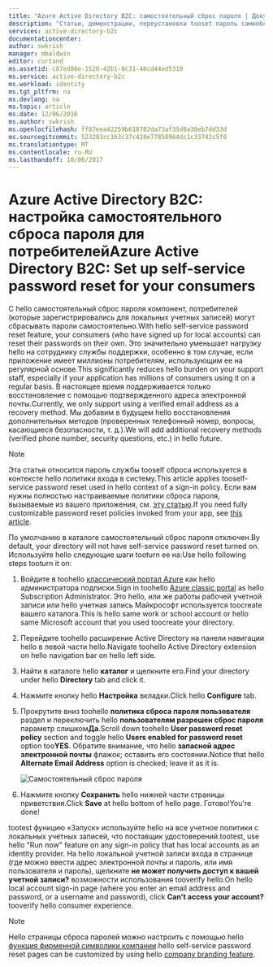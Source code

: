 ```yaml
---
title: "Azure Active Directory B2C: самостоятельный сброс пароля | Документация Майкрософт"
description: "Статьи, демонстрации, переустановка tooset пароль самообслуживания для потребителей в Azure Active Directory B2C"
services: active-directory-b2c
documentationcenter: 
author: swkrish
manager: mbaldwin
editor: curtand
ms.assetid: c87ed86e-1520-42b1-8c31-46cd44ed5310
ms.service: active-directory-b2c
ms.workload: identity
ms.tgt_pltfrm: na
ms.devlang: na
ms.topic: article
ms.date: 12/06/2016
ms.author: swkrish
ms.openlocfilehash: ff87eea42259b610702da73af35d0a38eb7dd33d
ms.sourcegitcommit: 523283cc1b3c37c428e77850964dc1c33742c5f0
ms.translationtype: MT
ms.contentlocale: ru-RU
ms.lasthandoff: 10/06/2017
---
```

# <a name="azure-active-directory-b2c-set-up-self-service-password-reset-for-your-consumers"></a><span data-ttu-id="e2030-103">Azure Active Directory B2C: настройка самостоятельного сброса пароля для потребителей</span><span class="sxs-lookup"><span data-stu-id="e2030-103">Azure Active Directory B2C: Set up self-service password reset for your consumers</span></span>
<span data-ttu-id="e2030-104">С hello самостоятельный сброс пароля компонент, потребителей (которые зарегистрировались для локальных учетных записей) могут сбрасывать пароли самостоятельно.</span><span class="sxs-lookup"><span data-stu-id="e2030-104">With hello self-service password reset feature, your consumers (who have signed up for local accounts) can reset their passwords on their own.</span></span> <span data-ttu-id="e2030-105">Это значительно уменьшает нагрузку hello на сотруднику службы поддержки, особенно в том случае, если приложение имеет миллионы потребителям, использующим ее на регулярной основе.</span><span class="sxs-lookup"><span data-stu-id="e2030-105">This significantly reduces hello burden on your support staff, especially if your application has millions of consumers using it on a regular basis.</span></span> <span data-ttu-id="e2030-106">В настоящее время поддерживается только восстановление с помощью подтвержденного адреса электронной почты.</span><span class="sxs-lookup"><span data-stu-id="e2030-106">Currently, we only support using a verified email address as a recovery method.</span></span> <span data-ttu-id="e2030-107">Мы добавим в будущем hello восстановления дополнительных методов (проверенных телефонный номер, вопросы, касающиеся безопасности, т. д.).</span><span class="sxs-lookup"><span data-stu-id="e2030-107">We will add additional recovery methods (verified phone number, security questions, etc.) in hello future.</span></span>

> [!NOTE]
> <span data-ttu-id="e2030-108">Эта статья относится пароль службы tooself сброса используется в контексте hello политики входа в систему.</span><span class="sxs-lookup"><span data-stu-id="e2030-108">This article applies tooself-service password reset used in hello context of a sign-in policy.</span></span> <span data-ttu-id="e2030-109">Если вам нужны полностью настраиваемые политики сброса пароля, вызываемые из вашего приложения, см. [эту статью](active-directory-b2c-reference-policies.md#create-a-password-reset-policy).</span><span class="sxs-lookup"><span data-stu-id="e2030-109">If you need fully customizable password reset policies invoked from your app, see [this article](active-directory-b2c-reference-policies.md#create-a-password-reset-policy).</span></span>
> 
> 

<span data-ttu-id="e2030-110">По умолчанию в каталоге самостоятельный сброс пароля отключен.</span><span class="sxs-lookup"><span data-stu-id="e2030-110">By default, your directory will not have self-service password reset turned on.</span></span> <span data-ttu-id="e2030-111">Используйте hello следующие шаги tooturn ее на:</span><span class="sxs-lookup"><span data-stu-id="e2030-111">Use hello following steps tooturn it on:</span></span>

1. <span data-ttu-id="e2030-112">Войдите в toohello [классический портал Azure](https://manage.windowsazure.com/) как hello администратора подписки.</span><span class="sxs-lookup"><span data-stu-id="e2030-112">Sign in toohello [Azure classic portal](https://manage.windowsazure.com/) as hello Subscription Administrator.</span></span> <span data-ttu-id="e2030-113">Это hello, или же работы рабочей учетной записи или hello учетная запись Майкрософт используется toocreate вашего каталога.</span><span class="sxs-lookup"><span data-stu-id="e2030-113">This is hello same work or school account or hello same Microsoft account that you used toocreate your directory.</span></span>
2. <span data-ttu-id="e2030-114">Перейдите toohello расширение Active Directory на панели навигации hello в левой части hello.</span><span class="sxs-lookup"><span data-stu-id="e2030-114">Navigate toohello Active Directory extension on hello navigation bar on hello left side.</span></span>
3. <span data-ttu-id="e2030-115">Найти в каталоге hello **каталог** и щелкните его.</span><span class="sxs-lookup"><span data-stu-id="e2030-115">Find your directory under hello **Directory** tab and click it.</span></span>
4. <span data-ttu-id="e2030-116">Нажмите кнопку hello **Настройка** вкладки.</span><span class="sxs-lookup"><span data-stu-id="e2030-116">Click hello **Configure** tab.</span></span>
5. <span data-ttu-id="e2030-117">Прокрутите вниз toohello **политика сброса пароля пользователя** раздел и переключить hello **пользователям разрешен сброс пароля** параметр слишком**Да**.</span><span class="sxs-lookup"><span data-stu-id="e2030-117">Scroll down toohello **User password reset policy** section and toggle hello **Users enabled for password reset** option too**YES**.</span></span> <span data-ttu-id="e2030-118">Обратите внимание, что hello **запасной адрес электронной почты** флажок; оставить его состоянии.</span><span class="sxs-lookup"><span data-stu-id="e2030-118">Notice that hello **Alternate Email Address** option is checked; leave it as it is.</span></span>
   
    ![Самостоятельный сброс пароля](./media/active-directory-b2c-reference-sspr/sspr.png)
6. <span data-ttu-id="e2030-120">Нажмите кнопку **Сохранить** hello нижней части страницы приветствия.</span><span class="sxs-lookup"><span data-stu-id="e2030-120">Click **Save** at hello bottom of hello page.</span></span> <span data-ttu-id="e2030-121">Готово!</span><span class="sxs-lookup"><span data-stu-id="e2030-121">You're done!</span></span>

<span data-ttu-id="e2030-122">tootest функцию «Запуск» используйте hello на все учетное политики с локальных учетных записей, что поставщик удостоверений.</span><span class="sxs-lookup"><span data-stu-id="e2030-122">tootest, use hello "Run now" feature on any sign-in policy that has local accounts as an identity provider.</span></span> <span data-ttu-id="e2030-123">На hello локальной учетной записи входа в странице (где можно ввести адрес электронной почты и пароль, или имя пользователя и пароль), щелкните **не может получить доступ к вашей учетной записи?** возможности использования tooverify hello.</span><span class="sxs-lookup"><span data-stu-id="e2030-123">On hello local account sign-in page (where you enter an email address and password, or a username and password), click **Can't access your account?** tooverify hello consumer experience.</span></span>

> [!NOTE]
> <span data-ttu-id="e2030-124">Hello страницы сброса паролей можно настроить с помощью hello [функция фирменной символики компании](../active-directory/active-directory-add-company-branding.md).</span><span class="sxs-lookup"><span data-stu-id="e2030-124">hello self-service password reset pages can be customized by using hello [company branding feature](../active-directory/active-directory-add-company-branding.md).</span></span>
> 
> 

